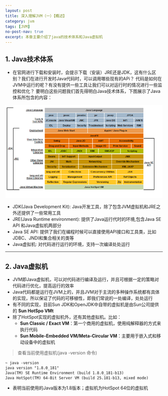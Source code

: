 ```yaml
---
layout: post
title: 深入理解JVM（一）【概述】
category: jvm
tags: [JVM]
no-post-nav: true
excerpt: 本章主要介绍了java的技术体系和Java虚拟机
---
```


## 1. Java技术体系

* 在官网进行下载和安装时，会提示下载（安装）JRE还是JDK，这有什么区别？我们在进行开发时Java代码时，可以调用哪些现有的APi？
     代码是如何在JVM中运行的呢？有没有提供一些工具让我们可以对运行时的情况进行一些监控和优化？
     要明白这些问题我们首先得明白Java技术体系，下图展示了Java体系所包含的内容：
     

![Java技术体系](/assets/images/posts/java/jvm/2020-06-30-1/java_content.png)

* JDK(Java Development Kit): Java开发工具，除了包含JVM虚拟机和JRE之外还提供了一些常用工具
* JRE(Java Runtime environment): 提供了Java运行代时的环境,包含Java SE API 和Java虚拟机两部分
* Java SE API: 提供了我们在编程时候可以直接使用API接口和工具类，比如JDBC、JNDI和集合相关的类等
* Java虚拟机: 对代码进行运行的环境，支持一次编译处处运行

***

## 2. Java虚拟机

* JVM即Java虚拟机，可以对代码进行编译及运行，并且可根据一定的策略对代码进行优化，提高运行的效率
* Java代码都是运行在JVM上的，并且JVM对于主流的多种操作系统都有具体的实现，所以保证了代码的可移植性，即我们常说的一处编译，处处运行
* 有不同的实现，目前Sun JDK和OpenJDK中自带的虚拟机是由Sun公司提供的 **Sun HotSpo VMt**
* 除了HotSpot实现的虚拟机外，还有其他虚拟机。比如：
    + **Sun Classic / Exact VM**：第一个商用的虚拟机，使用纯解释器的方式来执行代码
    + **Sun Mobile-Embedded VM/Meta-Circular VM**：主要用于嵌入式和移动设备中的虚拟机
    

> 查看当前使用虚拟机(java -version 命令)

```
~ java -version
java version "1.8.0_181"
Java(TM) SE Runtime Environment (build 1.8.0_181-b13)
Java HotSpot(TM) 64-Bit Server VM (build 25.181-b13, mixed mode)
```

* 表明当前使用的Java版本为1.8版本；虚拟机为HotSpot 64位的虚拟机
